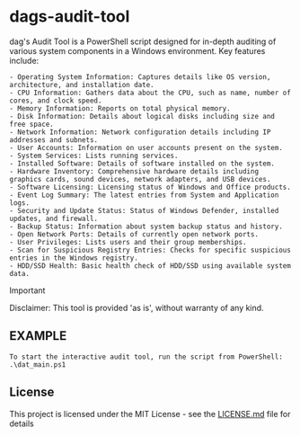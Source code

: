 # dags-audit-tool
dag's Audit Tool is a PowerShell script designed for in-depth auditing of various system components in a Windows environment. Key features include:

    - Operating System Information: Captures details like OS version, architecture, and installation date.
    - CPU Information: Gathers data about the CPU, such as name, number of cores, and clock speed.
    - Memory Information: Reports on total physical memory.
    - Disk Information: Details about logical disks including size and free space.
    - Network Information: Network configuration details including IP addresses and subnets.
    - User Accounts: Information on user accounts present on the system.
    - System Services: Lists running services.
    - Installed Software: Details of software installed on the system.
    - Hardware Inventory: Comprehensive hardware details including graphics cards, sound devices, network adapters, and USB devices.
    - Software Licensing: Licensing status of Windows and Office products.
    - Event Log Summary: The latest entries from System and Application logs.
    - Security and Update Status: Status of Windows Defender, installed updates, and firewall.
    - Backup Status: Information about system backup status and history.
    - Open Network Ports: Details of currently open network ports.
    - User Privileges: Lists users and their group memberships.
    - Scan for Suspicious Registry Entries: Checks for specific suspicious entries in the Windows registry.
    - HDD/SSD Health: Basic health check of HDD/SSD using available system data.

>[!IMPORTANT]
>Disclaimer: This tool is provided 'as is', without warranty of any kind.

## EXAMPLE
    To start the interactive audit tool, run the script from PowerShell:
    .\dat_main.ps1

## License
This project is licensed under the MIT License - see the [LICENSE.md](https://github.com/dagnazty/dags-audit-tool/blob/main/LICENSE) file for details
